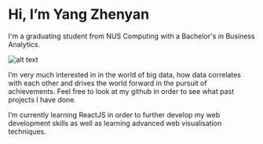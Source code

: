 # Hi, I’m Yang Zhenyan

I'm a graduating student from NUS Computing with a Bachelor's in Business Analytics.

![alt text](https://www.comp.nus.edu.sg/templates/t3_nus2015/images/assets/logos/logo.png)

I’m very much interested in in the world of big data, how data correlates with each other and drives the world forward in the pursuit of achievements. Feel free to look at my github in order to see what past projects I have done.

I’m currently learning ReactJS in order to further develop my web development skills as well as learning advanced web visualisation techniques.

<!---
shinkurono/shinkurono is a ✨ special ✨ repository because its `README.md` (this file) appears on your GitHub profile.
You can click the Preview link to take a look at your changes.
--->
